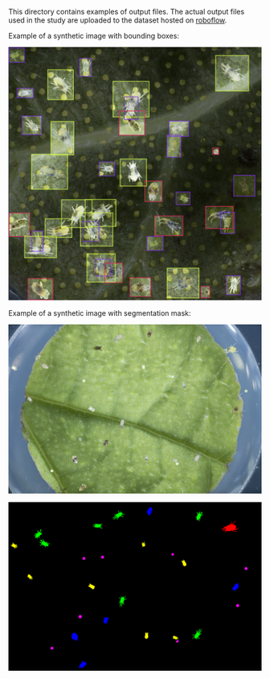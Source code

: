 This directory contains examples of output files. The actual output files used in the study are uploaded to the dataset hosted on [roboflow](https://app.roboflow.com/gent-lab/tssm-balanced-and-gendered/).

Example of a synthetic image with bounding boxes:

![synthetic image with bounding boxes](https://github.com/mswiseman/miteVision/blob/main/assets/images/example_synthetic_image_with_bb.png?raw=true)

Example of a synthetic image with segmentation mask:

![synthetic image from generate_segmentation.js script](https://github.com/mswiseman/miteVision/blob/main/synthetic_images/Output/image_24.jpg?raw=true)

![synthetic image from generate_segmentation.js script](https://github.com/mswiseman/miteVision/blob/main/synthetic_images/Output/Masks/image_24_combined.png?raw=true)
